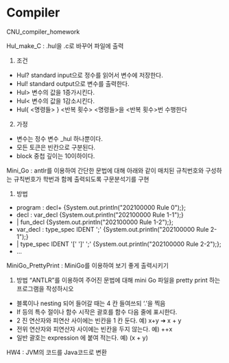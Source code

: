 # Compiler
CNU_compiler_homework

Hul_make_C : .hul을 .c로 바꾸어 파일에 출력

1. 조건
- Hul? standard input으로 정수를 읽어서 변수에 저장한다.
- Hul! standard output으로 변수를 출력한다.
- Hul> 변수의 값을 1증가시킨다. 
- Hul< 변수의 값을 1감소시킨다.
- Hul{ <명령들> } <반복 횟수>  <명령들>을 <반복 횟수>번 수행한다

2. 가정
- 변수는 정수 변수 _hul 하나뿐이다.
- 모든 토큰은 빈칸으로 구분된다.
- block 중첩 깊이는 10이하이다.

Mini_Go : antlr를 이용하여 간단한 문법에 대해 아래와 같이 매치된 규칙번호와 구성하는 규칙번호가 학번과 함께 출력되도록 구문분석기를 구현

1. 방법
- program : decl+ {System.out.println("202100000 Rule 0");};
- decl : var_decl {System.out.println("202100000 Rule 1-1");}
- | fun_decl {System.out.println("202100000 Rule 1-2");};
- var_decl : type_spec IDENT ';' {System.out.println("202100000 Rule 2-1");}
- | type_spec IDENT '[' ']' ';' {System.out.println("202100000 Rule 2-2");};
- ...

MiniGo_PrettyPrint : MiniGo를 이용하여 보기 좋게 출력시키기

1. 방법
“ANTLR”를 이용하여 주어진 문법에 대해 mini Go 파일을 pretty print 하는 프로그램을 작성하시오
- 블록이나 nesting 되어 들어갈 때는 4 칸 들여쓰되 ‘.’을 찍음
- If 등의 특수 절이나 함수 시작은 괄호를 함수 다음 줄에 표시한다.
- 2 진 연산자와 피연산 사이에는 빈칸을 1 칸 둔다. 예) x+y ➔ x + y
- 전위 연산자와 피연산자 사이에는 빈칸을 두지 않는다. 예) ++x
- 일반 괄호는 expression 에 붙여 적는다. 예) (x + y)

HW4 : JVM의 코드를 Java코드로 변환

